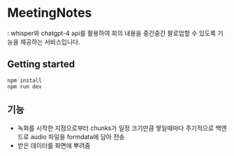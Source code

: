 # MeetingNotes

: whisper와 chatgpt-4 api를 활용하여 회의 내용을 중간중간 팔로업할 수 있도록 기능을 제공하는 서비스입니다.

## Getting started

```
npm install
npm run dev
```

## 기능

- 녹화를 시작한 지점으로부터 chunks가 일정 크기만큼 쌓일때마다 주기적으로 백엔드로 audio 파일을 formdata에 담아 전송
- 받은 데이터를 화면에 뿌려줌
